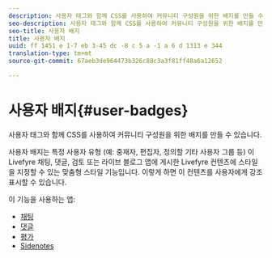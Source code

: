 ```yaml
---
description: 사용자 태그와 함께 CSS를 사용하여 커뮤니티 구성원을 위한 배지를 만들 수 있습니다.
seo-description: 사용자 태그와 함께 CSS를 사용하여 커뮤니티 구성원을 위한 배지를 만들 수 있습니다.
seo-title: 사용자 배지
title: 사용자 배지
uuid: ff 1451 e 1-7 eb 3-45 dc -8 c 5 a -1 a 6 d 1313 e 344
translation-type: tm+mt
source-git-commit: 67aeb3de964473b326c88c3a3f81ff48a6a12652

---
```



# 사용자 배지{#user-badges}

사용자 태그와 함께 CSS를 사용하여 커뮤니티 구성원을 위한 배지를 만들 수 있습니다.

사용자 배지는 특정 사용자 유형 (예: 중재자, 편집자, 정의할 기타 사용자 그룹 등) 이 Livefyre 채팅, 댓글, 검토 또는 라이브 블로그 앱에 게시한 Livefyre 컨텐츠에 스타일을 지정할 수 있는 맞춤형 스타일 기능입니다. 이렇게 하면 이 컨텐츠를 사용자에게 강조 표시할 수 있습니다.

이 기능을 사용하는 앱:

* [채팅](../../c-about-apps/c-chat-app/c-chat-app.md#c_chat_app)
* [댓글](/help/using/c-about-apps/c-comments/c-comments.md)
* [평가](../../c-about-apps/c-reviews-app/c-reviews-app.md#c_reviews_app)
* [Sidenotes](../../c-about-apps/c-sidenotes-app/c-sidenotes-app.md#c_sidenotes_app)

